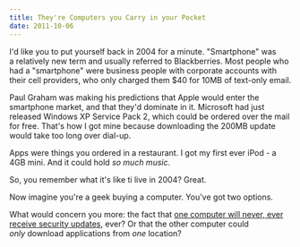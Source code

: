 ```yaml
---
title: They're Computers you Carry in your Pocket
date: 2011-10-06
---
```


I'd like you to put yourself back in 2004 for a minute. "Smartphone" was a&nbsp;relatively&nbsp;new term and usually referred to Blackberries. Most people who had a "smartphone" were business people with corporate accounts with their cell providers, who only charged them $40 for 10MB of text-only email.

Paul Graham was making his predictions that Apple would enter the smartphone market, and that they'd dominate in it. Microsoft had just released Windows XP Service Pack 2, which could be ordered over the mail for free. That's how I got mine because downloading the 200MB update would take too long over dial-up.

Apps were things you ordered in a restaurant. I got my first ever iPod - a 4GB mini. And it could hold _so much music_.

So, you remember what it's like ti live in 2004? Great.

Now imagine you're a geek buying a computer. You've got two options.

What would concern you more: the fact that [one computer will never, ever receive security updates](http://www.androidpolice.com/2011/10/01/massive-security-vulnerability-in-htc-android-devices-evo-3d-4g-thunderbolt-others-exposes-phone-numbers-gps-sms-emails-addresses-much-more/), ever? Or that the other computer could _only_&nbsp;download applications from _one_&nbsp;location?
